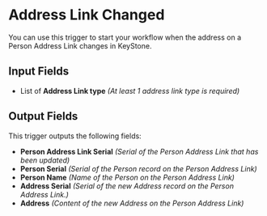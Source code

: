 # Address Link Changed

You can use this trigger to start your workflow when the address on a Person Address Link changes in KeyStone.

## Input Fields

- List of **Address Link type** _(At least 1 address link type is required)_

## Output Fields

This trigger outputs the following fields:

- **Person Address Link Serial** _(Serial of the Person Address Link that has been updated)_
- **Person Serial** _(Serial of the Person record on the Person Address Link)_
- **Person Name** _(Name of the Person on the Person Address Link)_
- **Address Serial** _(Serial of the new Address record on the Person Address Link.)_
- **Address** _(Content of the new Address on the Person Address Link)_

